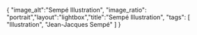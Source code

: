 {
 "image_alt":"Sempé Illustration", "image_ratio": "portrait","layout":"lightbox","title":"Sempé Illustration",
 "tags": [
  "Illustration",
  "Jean-Jacques Sempé"
 ]
}